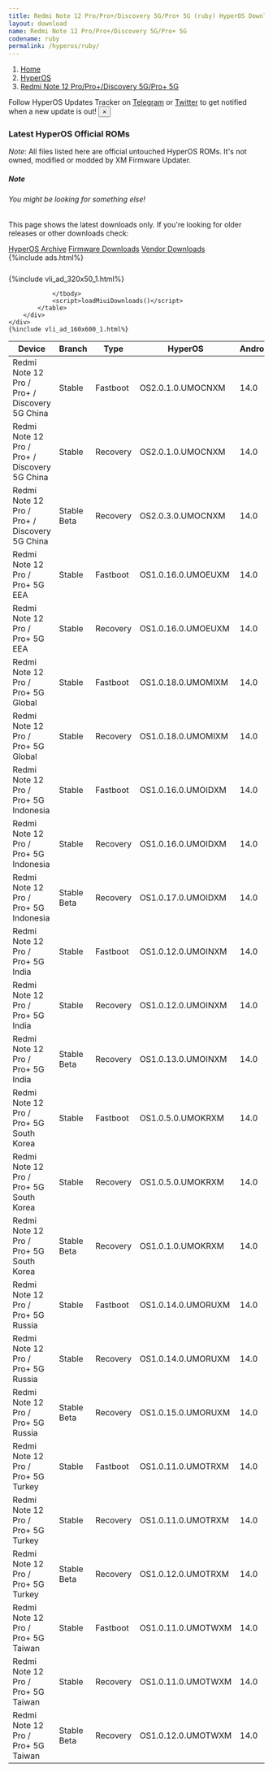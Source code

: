 ```yaml
---
title: Redmi Note 12 Pro/Pro+/Discovery 5G/Pro+ 5G (ruby) HyperOS Downloads
layout: download
name: Redmi Note 12 Pro/Pro+/Discovery 5G/Pro+ 5G
codename: ruby
permalink: /hyperos/ruby/
---
```

<nav aria-label="breadcrumb">
    <ol class="breadcrumb">
        <li class="breadcrumb-item"><a href="/">Home</a></li>
        <li class="breadcrumb-item"><a href="/hyperos/">HyperOS</a></li>
        <li class="breadcrumb-item active" aria-current="page"><a href="/hyperos/ruby/">Redmi Note 12 Pro/Pro+/Discovery 5G/Pro+ 5G</a></li>
    </ol>
</nav>
<div class="alert alert-primary alert-dismissible fade show" role="alert">
    Follow HyperOS Updates Tracker on <a href="https://t.me/MIUIUpdatesTracker" class="alert-link">Telegram</a>
     or <a href="https://twitter.com/MiFwUpdater" class="alert-link">Twitter</a> to get notified when a new update is out!
    <button type="button" class="close" data-dismiss="alert" aria-label="Close">
        <span aria-hidden="true">&times;</span>
    </button>
</div>

### Latest HyperOS Official ROMs
*Note*: All files listed here are official untouched HyperOS ROMs. It's not owned, modified or modded by XM Firmware Updater.
<div class="card">
  <div class="card-body">
    <h5 class="card-title">Note</h5>
    <h6 class="card-subtitle mb-2 text-muted">You might be looking for something else!</h6>
    <p class="card-text">This page shows the latest downloads only.
     If you're looking for older releases or other downloads check:</p>
    <a href="/archive/hyperos/ruby/" class="card-link">HyperOS Archive</a>
    <a href="/firmware/ruby/" class="card-link">Firmware Downloads</a>
    <a href="/vendor/ruby/" class="card-link">Vendor Downloads</a>
  </div>
</div>
{%include ads.html%}
<div class="row justify-content-center">
    <div class="col-10">
        <div class="table-responsive-md" style="margin-top: 25px;">
            {%include vli_ad_320x50_1.html%}
            <table id="miui" class="display dt-responsive nowrap compact table table-striped table-hover table-sm">
                <thead class="thead-dark">
                    <tr>
                        <th data-ref="device">Device</th>
                        <th data-ref="branch">Branch</th>
                        <th data-ref="type">Type</th>
                        <th data-ref="miui">HyperOS</th>
                        <th data-ref="android">Android</th>
                        <th data-ref="size">Size</th>
                        <th data-ref="size">Date</th>
                        <th data-ref="link">Link</th>
                    </tr>
                </thead>
                <tbody>
                <tr><td>Redmi Note 12 Pro / Pro+ / Discovery 5G China</td><td>Stable</td><td>Fastboot</td><td>OS2.0.1.0.UMOCNXM</td><td>14.0</td><td>7.1 GB</td><td>2025-02-28</td><td><a href="/hyperos/ruby/stable/OS2.0.1.0.UMOCNXM/">Download</a></td></tr>
<tr><td>Redmi Note 12 Pro / Pro+ / Discovery 5G China</td><td>Stable</td><td>Recovery</td><td>OS2.0.1.0.UMOCNXM</td><td>14.0</td><td>5.7 GB</td><td>2025-03-17</td><td><a href="/hyperos/ruby/stable/OS2.0.1.0.UMOCNXM/">Download</a></td></tr>
<tr><td>Redmi Note 12 Pro / Pro+ / Discovery 5G China</td><td>Stable Beta</td><td>Recovery</td><td>OS2.0.3.0.UMOCNXM</td><td>14.0</td><td>5.7 GB</td><td>2025-04-22</td><td><a href="/hyperos/ruby/stable beta/OS2.0.3.0.UMOCNXM/">Download</a></td></tr>
<tr><td>Redmi Note 12 Pro / Pro+ 5G EEA</td><td>Stable</td><td>Fastboot</td><td>OS1.0.16.0.UMOEUXM</td><td>14.0</td><td>6.8 GB</td><td>2025-04-08</td><td><a href="/hyperos/ruby/stable/OS1.0.16.0.UMOEUXM/">Download</a></td></tr>
<tr><td>Redmi Note 12 Pro / Pro+ 5G EEA</td><td>Stable</td><td>Recovery</td><td>OS1.0.16.0.UMOEUXM</td><td>14.0</td><td>4.9 GB</td><td>2025-04-15</td><td><a href="/hyperos/ruby/stable/OS1.0.16.0.UMOEUXM/">Download</a></td></tr>
<tr><td>Redmi Note 12 Pro / Pro+ 5G Global</td><td>Stable</td><td>Fastboot</td><td>OS1.0.18.0.UMOMIXM</td><td>14.0</td><td>7.2 GB</td><td>2025-04-08</td><td><a href="/hyperos/ruby/stable/OS1.0.18.0.UMOMIXM/">Download</a></td></tr>
<tr><td>Redmi Note 12 Pro / Pro+ 5G Global</td><td>Stable</td><td>Recovery</td><td>OS1.0.18.0.UMOMIXM</td><td>14.0</td><td>4.9 GB</td><td>2025-04-15</td><td><a href="/hyperos/ruby/stable/OS1.0.18.0.UMOMIXM/">Download</a></td></tr>
<tr><td>Redmi Note 12 Pro / Pro+ 5G Indonesia</td><td>Stable</td><td>Fastboot</td><td>OS1.0.16.0.UMOIDXM</td><td>14.0</td><td>6.8 GB</td><td>2025-03-14</td><td><a href="/hyperos/ruby/stable/OS1.0.16.0.UMOIDXM/">Download</a></td></tr>
<tr><td>Redmi Note 12 Pro / Pro+ 5G Indonesia</td><td>Stable</td><td>Recovery</td><td>OS1.0.16.0.UMOIDXM</td><td>14.0</td><td>4.8 GB</td><td>2025-03-20</td><td><a href="/hyperos/ruby/stable/OS1.0.16.0.UMOIDXM/">Download</a></td></tr>
<tr><td>Redmi Note 12 Pro / Pro+ 5G Indonesia</td><td>Stable Beta</td><td>Recovery</td><td>OS1.0.17.0.UMOIDXM</td><td>14.0</td><td>4.8 GB</td><td>2025-04-17</td><td><a href="/hyperos/ruby/stable beta/OS1.0.17.0.UMOIDXM/">Download</a></td></tr>
<tr><td>Redmi Note 12 Pro / Pro+ 5G India</td><td>Stable</td><td>Fastboot</td><td>OS1.0.12.0.UMOINXM</td><td>14.0</td><td>6.1 GB</td><td>2025-03-18</td><td><a href="/hyperos/ruby/stable/OS1.0.12.0.UMOINXM/">Download</a></td></tr>
<tr><td>Redmi Note 12 Pro / Pro+ 5G India</td><td>Stable</td><td>Recovery</td><td>OS1.0.12.0.UMOINXM</td><td>14.0</td><td>4.7 GB</td><td>2025-03-21</td><td><a href="/hyperos/ruby/stable/OS1.0.12.0.UMOINXM/">Download</a></td></tr>
<tr><td>Redmi Note 12 Pro / Pro+ 5G India</td><td>Stable Beta</td><td>Recovery</td><td>OS1.0.13.0.UMOINXM</td><td>14.0</td><td>4.7 GB</td><td>2025-04-24</td><td><a href="/hyperos/ruby/stable beta/OS1.0.13.0.UMOINXM/">Download</a></td></tr>
<tr><td>Redmi Note 12 Pro / Pro+ 5G South Korea</td><td>Stable</td><td>Fastboot</td><td>OS1.0.5.0.UMOKRXM</td><td>14.0</td><td>6.7 GB</td><td>2025-03-07</td><td><a href="/hyperos/ruby/stable/OS1.0.5.0.UMOKRXM/">Download</a></td></tr>
<tr><td>Redmi Note 12 Pro / Pro+ 5G South Korea</td><td>Stable</td><td>Recovery</td><td>OS1.0.5.0.UMOKRXM</td><td>14.0</td><td>4.9 GB</td><td>2025-03-17</td><td><a href="/hyperos/ruby/stable/OS1.0.5.0.UMOKRXM/">Download</a></td></tr>
<tr><td>Redmi Note 12 Pro / Pro+ 5G South Korea</td><td>Stable Beta</td><td>Recovery</td><td>OS1.0.1.0.UMOKRXM</td><td>14.0</td><td>4.8 GB</td><td>2024-03-01</td><td><a href="/hyperos/ruby/stable beta/OS1.0.1.0.UMOKRXM/">Download</a></td></tr>
<tr><td>Redmi Note 12 Pro / Pro+ 5G Russia</td><td>Stable</td><td>Fastboot</td><td>OS1.0.14.0.UMORUXM</td><td>14.0</td><td>7.0 GB</td><td>2025-03-14</td><td><a href="/hyperos/ruby/stable/OS1.0.14.0.UMORUXM/">Download</a></td></tr>
<tr><td>Redmi Note 12 Pro / Pro+ 5G Russia</td><td>Stable</td><td>Recovery</td><td>OS1.0.14.0.UMORUXM</td><td>14.0</td><td>4.8 GB</td><td>2025-03-20</td><td><a href="/hyperos/ruby/stable/OS1.0.14.0.UMORUXM/">Download</a></td></tr>
<tr><td>Redmi Note 12 Pro / Pro+ 5G Russia</td><td>Stable Beta</td><td>Recovery</td><td>OS1.0.15.0.UMORUXM</td><td>14.0</td><td>4.8 GB</td><td>2025-04-17</td><td><a href="/hyperos/ruby/stable beta/OS1.0.15.0.UMORUXM/">Download</a></td></tr>
<tr><td>Redmi Note 12 Pro / Pro+ 5G Turkey</td><td>Stable</td><td>Fastboot</td><td>OS1.0.11.0.UMOTRXM</td><td>14.0</td><td>6.3 GB</td><td>2025-03-18</td><td><a href="/hyperos/ruby/stable/OS1.0.11.0.UMOTRXM/">Download</a></td></tr>
<tr><td>Redmi Note 12 Pro / Pro+ 5G Turkey</td><td>Stable</td><td>Recovery</td><td>OS1.0.11.0.UMOTRXM</td><td>14.0</td><td>4.8 GB</td><td>2025-03-27</td><td><a href="/hyperos/ruby/stable/OS1.0.11.0.UMOTRXM/">Download</a></td></tr>
<tr><td>Redmi Note 12 Pro / Pro+ 5G Turkey</td><td>Stable Beta</td><td>Recovery</td><td>OS1.0.12.0.UMOTRXM</td><td>14.0</td><td>4.8 GB</td><td>2025-04-24</td><td><a href="/hyperos/ruby/stable beta/OS1.0.12.0.UMOTRXM/">Download</a></td></tr>
<tr><td>Redmi Note 12 Pro / Pro+ 5G Taiwan</td><td>Stable</td><td>Fastboot</td><td>OS1.0.11.0.UMOTWXM</td><td>14.0</td><td>6.2 GB</td><td>2025-03-18</td><td><a href="/hyperos/ruby/stable/OS1.0.11.0.UMOTWXM/">Download</a></td></tr>
<tr><td>Redmi Note 12 Pro / Pro+ 5G Taiwan</td><td>Stable</td><td>Recovery</td><td>OS1.0.11.0.UMOTWXM</td><td>14.0</td><td>4.7 GB</td><td>2025-03-27</td><td><a href="/hyperos/ruby/stable/OS1.0.11.0.UMOTWXM/">Download</a></td></tr>
<tr><td>Redmi Note 12 Pro / Pro+ 5G Taiwan</td><td>Stable Beta</td><td>Recovery</td><td>OS1.0.12.0.UMOTWXM</td><td>14.0</td><td>4.7 GB</td><td>2025-04-24</td><td><a href="/hyperos/ruby/stable beta/OS1.0.12.0.UMOTWXM/">Download</a></td></tr>

                </tbody>
                <script>loadMiuiDownloads()</script>
            </table>
        </div>
    </div>
    {%include vli_ad_160x600_1.html%}
</div>
